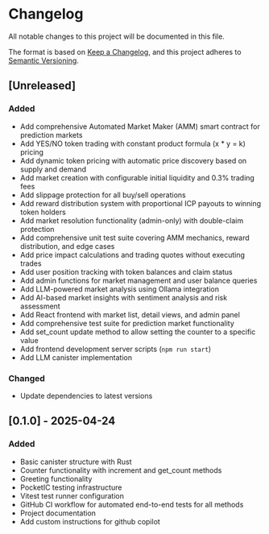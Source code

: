 # Changelog

All notable changes to this project will be documented in this file.

The format is based on [Keep a Changelog](https://keepachangelog.com/en/1.0.0/),
and this project adheres to [Semantic Versioning](https://semver.org/spec/v2.0.0.html).

## [Unreleased]

### Added

- Add comprehensive Automated Market Maker (AMM) smart contract for prediction markets
- Add YES/NO token trading with constant product formula (x \* y = k) pricing
- Add dynamic token pricing with automatic price discovery based on supply and demand
- Add market creation with configurable initial liquidity and 0.3% trading fees
- Add slippage protection for all buy/sell operations
- Add reward distribution system with proportional ICP payouts to winning token holders
- Add market resolution functionality (admin-only) with double-claim protection
- Add comprehensive unit test suite covering AMM mechanics, reward distribution, and edge cases
- Add price impact calculations and trading quotes without executing trades
- Add user position tracking with token balances and claim status
- Add admin functions for market management and user balance queries
- Add LLM-powered market analysis using Ollama integration
- Add AI-based market insights with sentiment analysis and risk assessment
- Add React frontend with market list, detail views, and admin panel
- Add comprehensive test suite for prediction market functionality
- Add set_count update method to allow setting the counter to a specific value
- Add frontend development server scripts (`npm run start`)
- Add LLM canister implementation

### Changed

- Update dependencies to latest versions

## [0.1.0] - 2025-04-24

### Added

- Basic canister structure with Rust
- Counter functionality with increment and get_count methods
- Greeting functionality
- PocketIC testing infrastructure
- Vitest test runner configuration
- GitHub CI workflow for automated end-to-end tests for all methods
- Project documentation
- Add custom instructions for github copilot

